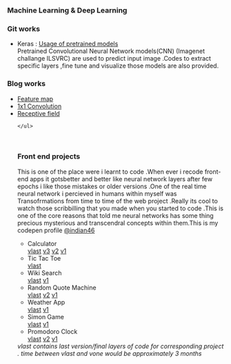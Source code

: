   <h3>Machine Learning & Deep Learning </h3>

  <h3>Git works</h3>

  <ul>
    <li>Keras : <a href="https://github.com/ajithvallabai/getsetgo_keras-beginner">Usage of pretrained models</a> </li>
       Pretrained Convolutional Neural Network models(CNN) (Imagenet challange ILSVRC) are used to predict input image .Codes 
       to extract specific layers ,fine tune and visualize those models are also provided.

       


  </ul>
    <h3>Blog works</h3>
    <ul>
      <li><a href="https://ajithvallabai.github.io/Blog_one/">Feature map</a></li>
      <li><a href="https://ajithvallabai.github.io/Blog_two/">1x1 Convolution</a></li>
      <li><a href="https://ajithvallabai.github.io/Blog_three/">Receptive field</a></li>
      
    </ul>

  <br>

  <h3>Front end projects </h3>

  <p>This is one of the place were i learnt to code .When ever i recode front-end apps it gotsbetter and better like neural network layers after few epochs i 
  like those mistakes or older versions .One of the real time neural network i percieved in humans within myself was Transofrmations from time to time of the web 
  project .Really its cool to watch those scribbilling that you made when you started to code .This is one of the core reasons that told me neural networks has some thing precious
  mysterious and transcendral concepts within them.This is my codepen profile <a href="https://codepen.io/indian46/">@indian46</a> </p>
  <ul>
  <li>Calculator</li> 
  <a href="https://codepen.io/indian46/full/oZMyLv/">vlast</a>
  <a href="https://codepen.io/indian46/full/pREqMK/">v3</a>
  <a href="https://codepen.io/indian46/full/Xpjdpr/">v2</a>
  <a href="https://codepen.io/indian46/full/egZKMz/">v1</a>          
      


  <li>Tic Tac Toe  </li>
  <a href="https://codepen.io/indian46/full/jywOPa/">vlast</a> 
   

  <li>Wiki Search </li>
  <a href="https://codepen.io/indian46/full/zZWoNq/">vlast</a> 
  <a href="https://codepen.io/indian46/full/XdwbaX/">v1</a> 
      
      

  <li>Random Quote Machine </li>
  <a href="https://codepen.io/indian46/full/vxpVmV/">vlast</a> 
  <a href="https://codepen.io/indian46/full/wooVgY/">v2</a> 
  <a href="https://codepen.io/indian46/full/YqMLPX/">v1</a> 
       
      

  <li>Weather App</li>
  <a href="https://codepen.io/indian46/full/aJqJVO/">vlast</a> 
  <a href="https://codepen.io/indian46/full/PNgVex/">v1</a> 
    
      

  <li>Simon Game</li>
  <a href="https://codepen.io/indian46/full/oWBeJq/">vlast</a>
  <a href="https://codepen.io/indian46/full/JEJwwN/">v1</a>  

      

  <li>Promodoro Clock</li>
  <a href="https://codepen.io/indian46/full/EWpdZM/">vlast</a>
  <a href="https://codepen.io/indian46/full/KaaPPy/">v2</a>
  <a href="https://codepen.io/indian46/pen/VPPejE">v1</a>


  
</ul>
  <i>vlast contains last version/final layers of code for corresponding project . time between vlast and vone would be approximately 3 months </i>
